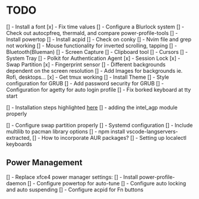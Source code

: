 # TODO
[] - Install a font
[x] - Fix time values
[] - Configure a Blurlock system
[] - Check out autocpfreq, thermald, and compare power-profile-tools
[] - Install powertop
[] - Install acpid
[] - Check on conky
[] - Nvim file and grep not working
[] - Mouse functionality for inverted scrolling, tapping
[] - Bluetooth(Blueman)
[] - Screen Capture
[] - Clipboard tool
[] - Cursors
[] - System Tray
[] - Polkit for Authentication Agent
[x] - Session Lock
[x] - Swap Partition
[x] - Fingerprint sensor
[] - Different backgrounds dependent on the screen resolution
[] - Add Images for backgrounds ie. Rofi, desktops...
[x] - Get tmux working
[] - Install Theme
[] - Style configuration for GRUB
[] - Add password security for GRUB
[] - Configuration for agetty for auto login profile
[] - Fix borked keyboard at tty start

[] - Installation steps highlighted [here](https://www.reddit.com/r/archlinux/comments/rz6294/arch_linux_laptop_optimization_guide_for/)
    [] - adding the intel_agp module properly

[] - Configure swap partition properly
[] - Systemd configuration
[] - Include multilib to pacman library options
[] - npm install vscode-langservers-extracted,
[] - How to incorporate AUR packages?
[] - Setting up localectl keyboards

## Power Management
[] - Replace xfce4 power manager settings:
[] - Install power-profile-daemon
[] - Configure powertop for auto-tune
[] - Configure auto locking and auto suspending
[] - Configure acpid for Fn buttons

